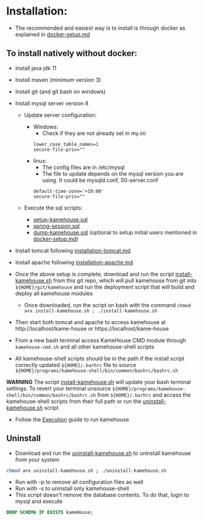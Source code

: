 # Installation:

* The recommended and easiest way is to install is through docker as explained in [docker-setup.md](docker-setup.md)

## To install natively without docker:

* Install java jdk 11

* Install maven (minimum version 3)

* Install git (and git bash on windows)

* Install mysql server version 8

  - Update server configuration:
    - Windows:
      - Check if they are not already set in my.ini
      ```
      lower_case_table_names=1
      secure-file-priv=""
      ```
    - linux:
      - The config files are in /etc/mysql
      - The file to update depends on the mysql version you are using. It could be mysqld.conf, 50-server.conf
      ```
      default-time-zone='+10:00'
      secure-file-priv=""
      ```
      
  - Execute the sql scripts:
    - [setup-kamehouse.sql](kamehouse-shell/bin/kamehouse/sql/mysql/setup-kamehouse.sql)
    - [spring-session.sql](kamehouse-shell/bin/kamehouse/sql/mysql/spring-session.sql)
    - [dump-kamehouse.sql](docker/mysql/dump-kamehouse.sql) (optional to setup initial users mentioned in [docker-setup.md](docker-setup.md))

* Install tomcat following [installation-tomcat.md](installation-tomcat.md)

* Install apache following [installation-apache.md](installation-apache.md)

* Once the above setup is complete, download and run the script [install-kamehouse.sh](scripts/install-kamehouse.sh) from this git repo, which will pull kamehouse from git into `${HOME}/git/kamehouse` and run the deployment script that will build and deploy all kamehouse modules
  - Once downloaded, run the script on bash with the command `chmod a+x install-kamehouse.sh ; ./install-kamehouse.sh`

* Then start both tomcat and apache to access kamehouse at http://localhost/kame-house or https://localhost/kame-house

* From a new bash terminal access KameHouse CMD module through `kamehouse-cmd.sh` and all other kamehouse-shell scripts

* All kamehouse-shell scripts should be in the path if the install script correctly updated `${HOME}/.barhrc` file to source `${HOME}/programs/kamehouse-shell/bin/common/bashrc/bashrc.sh`

**WARNING**
The script [install-kamehouse.sh](scripts/install-kamehouse.sh) will update your bash terminal settings. To revert your terminal unsource `${HOME}/programs/kamehouse-shell/bin/common/bashrc/bashrc.sh` from `${HOME}/.barhrc` and access the kamehouse-shell scripts from their full path or run the [uninstall-kamehouse.sh](scripts/uninstall-kamehouse.sh) script

* Follow the [Execution](execution.md) guide to run kamehouse

## Uninstall

- Download and run the [uninstall-kamehouse.sh](scripts/uninstall-kamehouse.sh) to uninstall kamehouse from your system
```sh
chmod a+x uninstall-kamehouse.sh ; ./uninstall-kamehouse.sh
```
- Run with -p to remove all configuration files as well
- Run with -s to uninstall only kamehouse-shell
- This script doesn't remove the database contents. To do that, login to mysql and execute 
```sql
DROP SCHEMA IF EXISTS kameHouse;
```
